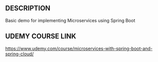 ## DESCRIPTION
Basic demo for implementing Microservices using Spring Boot

## UDEMY COURSE LINK
https://www.udemy.com/course/microservices-with-spring-boot-and-spring-cloud/

